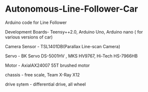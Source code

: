 # Autonomous-Line-Follower-Car
Arduino code for Line  Follower 

Development Boards- Teensy++2.0, Arduino Uno, Arduino nano ( for various versions of car)

Camera Sensor - TSL1401DB(Parallax Line-scan Camera)

Servo - BK Servo DS-5001HV , MKS HV9767, Hi-Tech HS-7966HB

Motor - AxialAX24007 55T brushed motor

chassis - free scale, Team X-Ray X12

drive sytem -  differential drive, all wheel
